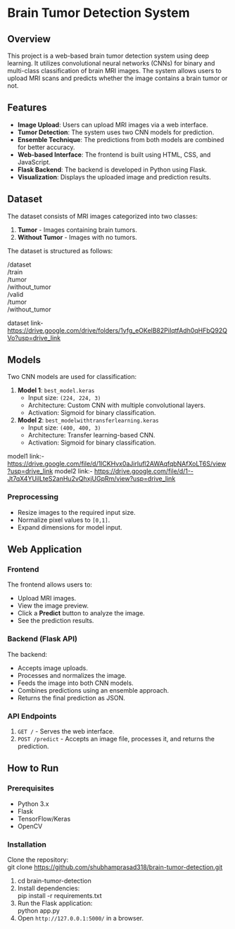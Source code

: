 # **Brain Tumor Detection System**

## **Overview**

This project is a web-based brain tumor detection system using deep learning. It utilizes convolutional neural networks (CNNs) for binary and multi-class classification of brain MRI images. The system allows users to upload MRI scans and predicts whether the image contains a brain tumor or not.

## **Features**

* **Image Upload**: Users can upload MRI images via a web interface.  
* **Tumor Detection**: The system uses two CNN models for prediction.  
* **Ensemble Technique**: The predictions from both models are combined for better accuracy.  
* **Web-based Interface**: The frontend is built using HTML, CSS, and JavaScript.  
* **Flask Backend**: The backend is developed in Python using Flask.  
* **Visualization**: Displays the uploaded image and prediction results.

## **Dataset**

The dataset consists of MRI images categorized into two classes:

1. **Tumor** \- Images containing brain tumors.  
2. **Without Tumor** \- Images with no tumors.

The dataset is structured as follows:

/dataset  
   /train  
      /tumor  
      /without\_tumor  
   /valid  
      /tumor  
      /without\_tumor

dataset link- https://drive.google.com/drive/folders/1yfg_eOKelB82PiIqtfAdh0qHFbQ92QVo?usp=drive_link
## **Models**

Two CNN models are used for classification:

1. **Model 1**: `best_model.keras`  
   * Input size: `(224, 224, 3)`  
   * Architecture: Custom CNN with multiple convolutional layers.  
   * Activation: Sigmoid for binary classification.  
2. **Model 2**: `best_modelwithtransferlearning.keras`  
   * Input size: `(400, 400, 3)`  
   * Architecture: Transfer learning-based CNN.  
   * Activation: Sigmoid for binary classification.

model1 link:- https://drive.google.com/file/d/1lCKHvx0aJirlufl2AWAqfqbNAfXoLT6S/view?usp=drive_link
model2 link:- https://drive.google.com/file/d/1--Jt7qX4YUilLteS2anHu2vQhxjUGpRm/view?usp=drive_link
### **Preprocessing**

* Resize images to the required input size.  
* Normalize pixel values to `[0,1]`.  
* Expand dimensions for model input.

## **Web Application**

### **Frontend**

The frontend allows users to:

* Upload MRI images.  
* View the image preview.  
* Click a **Predict** button to analyze the image.  
* See the prediction results.

### **Backend (Flask API)**

The backend:

* Accepts image uploads.  
* Processes and normalizes the image.  
* Feeds the image into both CNN models.  
* Combines predictions using an ensemble approach.  
* Returns the final prediction as JSON.

### **API Endpoints**

1. `GET /` \- Serves the web interface.  
2. `POST /predict` \- Accepts an image file, processes it, and returns the prediction.

## **How to Run**

### **Prerequisites**

* Python 3.x  
* Flask  
* TensorFlow/Keras  
* OpenCV

### **Installation**

Clone the repository:  
git clone https://github.com/shubhamprasad318/brain-tumor-detection.git

1. cd brain-tumor-detection  
2. Install dependencies:  
   pip install \-r requirements.txt  
3. Run the Flask application:  
   python app.py  
4. Open `http://127.0.0.1:5000/` in a browser.

